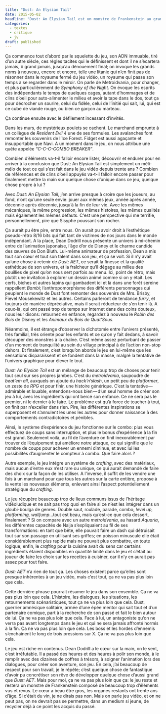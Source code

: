 ```yaml
---
title: "Dust: An Elysian Tail"
date: 2015-05-02
headline: "Dust: An Elysian Tail est un monstre de Frankenstein au grand cœur."
categories:
  - textes
  - critique
  - jv
draft: published
---
```


<script>
  import AlerteVieux from '$lib/components/AlerteVieux.svelte'
</script>

<AlerteVieux/>

Ça commence tout d’abord par le squelette du jeu, son ADN immuable, tiré d’un autre siècle, ces règles tacites qui le définissent et dont il ne s’écartera jamais, ô grand jamais, jusqu’au dénouement final; on invoque les grands noms à nouveau, encore et encore, telle une litanie qui n’en finit pas de résonner dans le royaume fermé du jeu vidéo, un royaume qui passe son temps à se regarder dans le miroir. On parle de Metroidvania, pour changer, et plus particulièrement de _Symphony of the Night_. On évoque les esprits des indépendants le temps de quelques cages, autant d’hommages et de clins d’oeil pour auto-alimenter le milieu et avoir la tape dans le dos, tout ça pour décrocher un sourire, celui du fidèle, celui de l’initié qui sait, lui, qui est ce cube de viande rouge, ou bien ce garçon au marteau.

Ça continue ensuite avec le défilement incessant d’invités.

Dans les murs, de mystérieux poulets se cachent. Le marchand emprunte à un collègue de _Resident Evil 4_ une de ses formules. Les avalanches font remonter les souvenirs de l’Ice Forest. Fidget est aussi agaçante et insupportable que Navi. A un moment dans le jeu, on nous attribue une quête appelée _“C-C-C-COMBO BREAKER”_.

Combien d’éléments va-t-il falloir encore lister, découvrir et endurer pour en arriver à la conclusion que Dust: An Elysian Tail est simplement un méli-mélo de tout ce qui s’est fait dans le jeu vidéo depuis trente ans ? Combien de références et de clins d’oeil appuyés va-t-il falloir encore passer pour finalement mettre la main sur quelque chose d’unique dans ce jeu, quelque chose propre à lui ?

Avec _Dust: An Elysian Tail_, j’en arrive presque à croire que les joueurs, au fond, n’ont qu’une seule envie: jouer aux mêmes jeux, année après année, décennie après décennie, jusqu’à la fin de leur vie. Avec les mêmes mécaniques, la même progression, les mêmes histoires, les mêmes qualités mais également les mêmes défauts. C'est une perspective qui me terrifie, personnellement, pire que Sisyphe poussant son rocher.

Ça aurait pu être pire, entre nous. On aurait pu avoir droit à l’esthétique pseudo-rétro 8/16 bits qui fait tant de victimes de nos jours dans le monde indépendant. A la place, Dean Dodrill nous présente un univers à mi-chemin entre de l’animation japonaise, l’âge d’or de Disney et le charme candide des œuvres de Don Bluth. Lui-même animateur de profession, Dean a mis tout son cœur et tout son talent dans son jeu, et ça se voit. Si il n’y avait qu’une chose à retenir de _Dust: AET_, ce serait la finesse et la qualité esthétique de son univers, et la fraîcheur qu’il dégage au milieu des bouillies de pixel qu’on nous sert parfois au menu. Ici, point de rétro, mais plutôt une invitation à explorer un dessin animé comme si on y était. Les cerfs, biches et autres lapins qui gambadent ici et là dans une forêt sereine rappellent _Bambi_; l’anthropomorphisme des différents personnages qui peuplent le monde de Dust font remonter des souvenirs de Mrs. Brisby, Fievel Mousekewitz et les autres. Certains parleront de tendance _furry_, et toujours de manière dépréciative, mais il serait réducteur de s’en tenir là. A ceux-là, qui ont passé trop de temps sur Internet dans des coins douteux, nous leur disons: retournez en enfance, regardez à nouveau le _Robin des Bois_ de Disney et les _Animaux du Bois de Quat’Sous_.

Néanmoins, il est étrange d’observer la dichotomie entre l’univers présenté, très familial, très orienté pour les enfants et ce qu’on y fait dedans, à savoir découper des monstres à la chaîne. C’est même assez perturbant de passer d’un moment de tranquilité au sein du village principal à de l’action non-stop dehors. Et finalement, c’est lorsqu’on aborde le jeu en lui-même que les sensations disparaissent et se fondent dans la masse, malgré la tentative de l’univers graphique pour élever le tout.

_Dust: An Elysian Tail_ est un mélange de beaucoup trop de choses pour tenir tout seul sur ses propres jambes. C’est du _metroidvania_, saupoudré de _beat’em all_, auxquels on ajoute du _hack’n’slash_, un petit peu de _platformer_, un zeste de _RPG_ et pour finir, une histoire générique. C’est la tentative — admirable et louable, entendons-nous bien — d’un seul homme de créer son jeu à lui, avec les ingrédients qui ont bercé son enfance. Ce ne sera pas le premier, ni le dernier à le faire. Le problème est qu’à force de toucher à tout, on finit par n’exceller dans rien. Pire, les différentes inspirations se superposent et s’annulent les unes les autres pour donner naissance à des comportements contradictoires et pénibles.

Ainsi, le système d’expérience du jeu fonctionne sur le combo: plus vous effectuez de coups sans interruption, et plus le bonus d’expérience à la fin est grand. Seulement voilà, au fil de l’aventure on finit inexorablement par trouver de l’équipement qui améliore notre attaque, ce qui signifie que le nombre de coups pour achever un ennemi diminue, et avec lui les possibilités d’augmenter le compteur à combo. Que faire alors ?

Autre exemple, le jeu intègre un système de _crafting_, avec des matériaux, mais aucun d’entre eux n’est rare ou unique, ce qui aurait demandé de faire des choix sur la façon de les utiliser. A l’inverse, il suffit de les vendre une fois à un marchand pour que tous les autres sur la carte entière, propose à la vente les nouveaux éléments, enlevant ainsi l’aspect potentiellement stratégique du _crafting_.

Le jeu récupère beaucoup trop de lieux communs issus de l’héritage vidéoludique et ne sait pas trop quoi en faire si ce n’est les intégrer dans un gloubi-boulga de genres. Double saut, roulade, parade, combo, _level up, platforming, walljump_…tout est beau, mais qu’est-ce que cela dessert, finalement ? Si on compare avec un autre _metroidvania_, au hasard _Aquaria_, les différentes capacités de Naija s’expliquaient au fil de ses transformations: en tant que bête, elle pouvait faire un dash qui détruisait tout sur son passage en utilisant ses griffes; en poisson minuscule elle était considérablement plus rapide mais ne pouvait plus combattre, en toute logique; enfin, le _crafting_ pour la cuisine avait du sens car certains ingrédients étaient disponibles en quantité limité dans le jeu et c’était au joueur de faire les choix sur les recettes à cuisiner, car il n’y en aurait pas assez pour tout faire.

_Dust: AET_ n’a rien de tout ça. Les choses existent parce qu’elles sont presque inhérentes à un jeu vidéo, mais c’est tout, ça ne va pas plus loin que cela.

Cette dernière phrase pourrait résumer le jeu dans son ensemble. Ça ne va pas plus loin que cela. L’histoire, les dialogues, les situations, les retournements scénaristiques, tout ça ne va plus loin que cela. Dust, guerrier amnésique solitaire, armée d’une épée mentor qui sait tout et d’un partenaire comique, part à la recherche de son passé et fait le bien autour de lui. Ça ne va pas plus loin que cela. Face à lui, un antagoniste qu’on ne verra pas avant longtemps dans le jeu et qui ne sera jamais affronté hormis à la fin. Ça ne va pas plus loin que cela. Les boss et les hordes d’ennemis s’enchaînent le long de trois pressions sur X. Ça ne va pas plus loin que cela.

Le jeu est riche en contenus. Dean Dodrill a le cœur sur la main, on le sent, c’est irréfutable. Il a passé des heures et des heures à polir son monde, à le remplir avec des dizaines de coffres à trésors, à soigner l’animation lors des dialogues, pour créer son aventure, son jeu. En cela, j’ai beaucoup de respect pour son travail, je le répète; c’est quelque chose de fantastique d’avoir pu concrétiser son rêve de développer quelque chose d’aussi grand que *Dust: AET*. Mais pour moi, ça ne va pas plus loin que ça: le jeu reste et restera un monstre de Frankenstein composé de beaucoup trop d’éléments vus et revus. Le cœur a beau être gros, les organes restants ont trente ans d’âge. Si c’était du vin, je ne dirais pas non. Mais on parle jeu vidéo, et on ne peut pas, on ne devrait pas se permettre, dans un medium si jeune, de recycler déjà à ce point les acquis du passé.